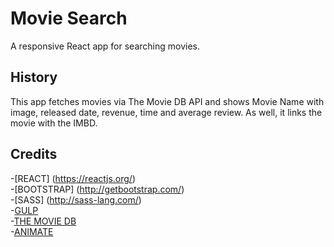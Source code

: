 # Movie Search

A responsive React app for searching movies.


## History
This app fetches movies via The Movie DB API and shows Movie Name with image, released date, revenue, time and average review. As well, it links the movie with the IMBD.

## Credits

-[REACT] (https://reactjs.org/)  
-[BOOTSTRAP] (http://getbootstrap.com/)  
-[SASS] (http://sass-lang.com/)   
-[GULP](https://gulpjs.com/)   
-[THE MOVIE DB](https://www.themoviedb.org/)   
-[ANIMATE](https://daneden.github.io/animate.css/)    
